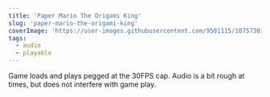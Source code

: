 ```yaml
---
title: 'Paper Mario The Origami King'
slug: 'paper-mario-the-origami-king'
coverImage: 'https://user-images.githubusercontent.com/9501115/107573017-e1cdab80-6be4-11eb-8eb5-7eeb57bb25e8.png'
tags:
  - audio
  - playable
---
```


Game loads and plays pegged at the 30FPS cap. Audio is a bit rough at times, but does not interfere with game play.
